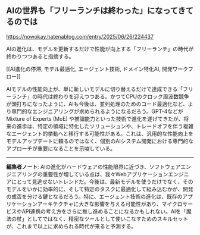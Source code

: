 ## AIの世界も「フリーランチは終わった」になってきてるのでは

https://nowokay.hatenablog.com/entry/2025/06/26/224437

AIの進化は、モデルを更新するだけで性能が向上する「フリーランチ」の時代が終わりつつあると指摘する。

[[AI進化の停滞, モデル最適化, エージェント技術, ドメイン特化AI, 開発ワークフロー]]

AIモデルの性能向上が、単に新しいモデルに切り替えるだけで達成できる「フリーランチ」の時代は終わりを迎えつつある。かつてCPUのクロック周波数競争が頭打ちになったように、AIも今後は、並列処理のためのコード最適化など、より専門的なエンジニアリングが求められるようになるだろう。GPT-4などがMixture of Experts (MoE) や推論能力といった技術で進化を遂げてきたが、将来の進歩は、特定の領域に特化したソリューションや、トレードオフを伴う複雑なエージェント的挙動へと移行する可能性がある。これは、汎用的な性能向上をモデルアップデートに頼るのではなく、個別のAIシステム開発における専門的なアプローチが重要になることを示唆している。

---

**編集者ノート**: AIの進化がハードウェアの性能限界に近づき、ソフトウェアエンジニアリングの重要性が増している点は、我々Webアプリケーションエンジニアにとって見逃せないトレンドだ。今後は、最新モデルを使うだけでなく、そのモデルをいかに効率的に、そして特定のタスクに最適化して組み込むかが、開発の成否を分ける鍵となるだろう。特に、エージェント技術の進化は、既存のアプリケーションアーキテクチャに大きな影響を与える可能性があり、マイクロサービスやAPI連携の考え方をさらに推し進めることになるかもしれない。AIを「魔法の杖」としてではなく、精密なツールとして使いこなすためのスキルセットが、これまで以上に求められる時代が来ると予測する。